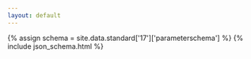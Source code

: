 ```yaml
---
layout: default
---
```


{% assign schema = site.data.standard['17']['parameterschema'] %}
{% include json_schema.html %}
